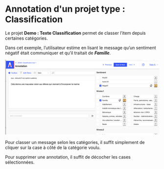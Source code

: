 # Annotation d'un projet type : Classification

Le projet **Demo : Texte Classification** permet de classer l’item depuis certaines catégories.

Dans cet exemple, l’utilisateur estime en lisant le message qu’un sentiment négatif était communiquer et qu’il traitait de **_Famille_**.

![Screenshot 1-7](../../../assets/screenshot-1-7.png)

Pour classer un message selon les catégories, il suffit simplement de cliquer sur la case à côté de la catégorie voulu.

Pour supprimer une annotation, il suffit de décocher les cases sélectionnées.
